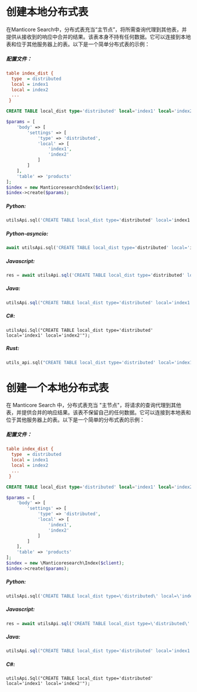 # 创建本地分布式表

<!-- example local_dist -->

在Manticore Search中，分布式表充当“主节点”，将所需查询代理到其他表，并提供从接收到的响应中合并的结果。该表本身不持有任何数据。它可以连接到本地表和位于其他服务器上的表。以下是一个简单分布式表的示例：

<!-- intro -->
##### 配置文件：

<!-- request Configuration file -->
```ini
table index_dist {
  type  = distributed
  local = index1
  local = index2
  ...
 }
```

<!-- request RT mode -->
```sql
CREATE TABLE local_dist type='distributed' local='index1' local='index2';
```


<!-- request PHP -->

```php
$params = [
    'body' => [
        'settings' => [
            'type' => 'distributed',
            'local' => [
                'index1',
                'index2'
            ]
        ]
    ],
    'table' => 'products'
];
$index = new ManticoresearchIndex($client);
$index->create($params);
```
<!-- intro -->
##### Python:

<!-- request Python -->

```python
utilsApi.sql('CREATE TABLE local_dist type='distributed' local='index1' local='index2'')
```

<!-- intro -->
##### Python-asyncio:

<!-- request Python-asyncio -->

```python
await utilsApi.sql('CREATE TABLE local_dist type='distributed' local='index1' local='index2'')
```

<!-- intro -->
##### Javascript:

<!-- request javascript -->

```javascript
res = await utilsApi.sql('CREATE TABLE local_dist type='distributed' local='index1' local='index2'');
```

<!-- intro -->
##### Java:
<!-- request Java -->
```java
utilsApi.sql("CREATE TABLE local_dist type='distributed' local='index1' local='index2'");
```

<!-- intro -->
##### C#:
<!-- request C# -->
```clike
utilsApi.Sql("CREATE TABLE local_dist type='distributed' local='index1' local='index2'");
```

<!-- intro -->
##### Rust:

<!-- request Rust -->

```rust
utils_api.sql("CREATE TABLE local_dist type='distributed' local='index1' local='index2'", Some(true)).await;
```

<!-- end -->
<!-- proofread -->
# 创建一个本地分布式表

<!-- example local_dist -->

在 Manticore Search 中，分布式表充当 "主节点"，将请求的查询代理到其他表，并提供合并的响应结果。该表不保留自己的任何数据。它可以连接到本地表和位于其他服务器上的表。以下是一个简单的分布式表的示例：

<!-- intro -->
##### 配置文件：

<!-- request Configuration file -->
```ini
table index_dist {
  type  = distributed
  local = index1
  local = index2
  ...
 }
```

<!-- request RT mode -->
```sql
CREATE TABLE local_dist type='distributed' local='index1' local='index2';
```


<!-- request PHP -->

```php
$params = [
    'body' => [
        'settings' => [
            'type' => 'distributed',
            'local' => [
                'index1',
                'index2'
            ]
        ]
    ],
    'table' => 'products'
];
$index = new \Manticoresearch\Index($client);
$index->create($params);
```
<!-- intro -->
##### Python:

<!-- request Python -->

```python
utilsApi.sql('CREATE TABLE local_dist type=\'distributed\' local=\'index1\' local=\'index2\'')
```
<!-- intro -->
##### Javascript:

<!-- request javascript -->

```javascript
res = await utilsApi.sql('CREATE TABLE local_dist type=\'distributed\' local=\'index1\' local=\'index2\'');
```

<!-- intro -->
##### Java:
<!-- request Java -->
```java
utilsApi.sql("CREATE TABLE local_dist type='distributed' local='index1' local='index2'");
```

<!-- intro -->
##### C#:
<!-- request C# -->
```clike
utilsApi.Sql("CREATE TABLE local_dist type='distributed' local='index1' local='index2'");
```

<!-- end -->
<!-- proofread -->
